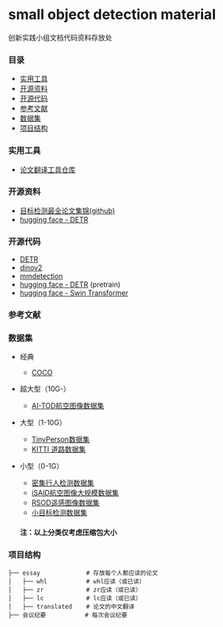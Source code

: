 # small object detection material
创新实践小组文档代码资料存放处

### 目录
- [实用工具](#实用工具)
- [开源资料](#开源资料)
- [开源代码](#开源代码)
- [参考文献](#参考文献)
- [数据集](#数据集)
- [项目结构](#项目结构)

### 实用工具
- [论文翻译工具仓库](https://github.com/rhouselyn/essay-translator-by-gpt)

### 开源资料
- [目标检测最全论文集锦(github)](https://github.com/amusi/awesome-object-detection)
- [hugging face - DETR](https://huggingface.co/docs/transformers/tasks/object_detection)

  
### 开源代码
- [DETR](https://github.com/facebookresearch/detr)
- [dinov2](https://github.com/facebookresearch/dinov2)
- [mmdetection](https://github.com/open-mmlab/mmdetection)
- [hugging face - DETR](https://huggingface.co/facebook/detr-resnet-50) (pretrain)
- [hugging face - Swin Transformer](https://huggingface.co/docs/transformers/model_doc/swin)

### 参考文献


### 数据集
- 经典
  - [COCO](https://cocodataset.org/#download) 
- 超大型（10G-）
  - [AI-TOD航空图像数据集](https://www.cvmart.net/dataSets/detail?tabType=1&currentPage=7&pageSize=12&id=361&utm_campaign=zywang&utm_source=social&utm_medium=gongzhonghao)
    
- 大型（1-10G）
  - [TinyPerson数据集](https://www.cvmart.net/dataSets/detail?tabType=1&currentPage=7&pageSize=12&id=364&utm_campaign=zywang&utm_source=social&utm_medium=gongzhonghao)
  - [KITTI 道路数据集](https://www.cvmart.net/dataSets/detail/247)
    
- 小型（0-1G）
  - [密集行人检测数据集](https://www.cvmart.net/dataSets/detail?tabType=1&currentPage=7&pageSize=12&id=366&utm_campaign=zywang&utm_source=social&utm_medium=gongzhonghao)
  - [iSAID航空图像大规模数据集](https://www.cvmart.net/dataSets/detail?tabType=1&currentPage=7&pageSize=12&id=362&utm_campaign=zywang&utm_source=social&utm_medium=gongzhonghao)
  - [RSOD遥感图像数据集](https://www.cvmart.net/dataSets/detail?tabType=1&currentPage=7&pageSize=12&id=370&utm_campaign=zywang&utm_source=social&utm_medium=gongzhonghao)
  - [小目标检测数据集](https://www.cvmart.net/dataSets/detail/356)
    
  #### 注：以上分类仅考虑压缩包大小

### 项目结构
```
├── essay             # 存放每个人都应读的论文
│   ├── whl           # whl应读（或已读）
│   ├── zr            # zr应读（或已读）
│   ├── lc            # lc应读（或已读）
│   ├── translated    # 论文的中文翻译
├── 会议纪要           # 每次会议纪要
```
